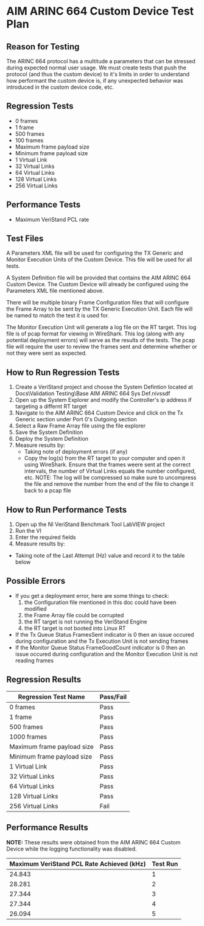 # AIM ARINC 664 Custom Device Test Plan

## Reason for Testing
The ARINC 664 protocol has a multitude a parameters that can be stressed during expected normal user usage. We must create tests that push the protocol (and thus the custom device) to it's limits in order to understand how performant the custom device is, if any unexpected behavior was introduced in the custom device code, etc.

## Regression Tests
- 0 frames
- 1 frame
- 500 frames
- 100 frames
- Maximum frame payload size
- Minimum frame payload size
- 1 Virtual Link
- 32 Virtual Links
- 64 Virtual Links
- 128 Virtual Links
- 256 Virtual Links

## Performance Tests
- Maximum VeriStand PCL rate

## Test Files
A Parameters XML file will be used for configuring the TX Generic and Monitor Execution Units of the Custom Device. This file will be used for all tests.

A System Definition file will be provided that contains the AIM ARINC 664 Custom Device. The Custom Device will already be configured using the Parameters XML file mentioned above.

There will be multiple binary Frame Configuration files that will configure the Frame Array to be sent by the TX Generic Execution Unit. Each file will be named to match the test it is used for.

The Monitor Execution Unit will generate a log file on the RT target. This log file is of pcap format for viewing in WireShark. This log (along with any potential deployment errors) will serve as the results of the tests. The pcap file will require the user to review the frames sent and determine whether or not they were sent as expected.

## How to Run Regression Tests
1. Create a VeriStand project and choose the System Defintion located at Docs\Validation Testing\Base AIM ARINC 664 Sys Def.nivssdf
2. Open up the System Explorer and modify the Controller's ip address if targeting a differnt RT target
3. Navigate to the AIM ARINC 664 Custom Device and click on the Tx Generic section under Port 0's Outgoing section
4. Select a Raw Frame Array file using the file explorer
5. Save the System Definition
6. Deploy the System Definition
7. Measure results by:
   - Taking note of deployment errors (if any)
   - Copy the log(s) from the RT target to your computer and open it using WireShark. Ensure that the frames weere sent at the correct intervals, the number of Virtual Links equals the number configured, etc.
   NOTE: The log will be compressed so make sure to uncompress the file and remove the number from the end of the file to change it back to a pcap file
  
## How to Run Performance Tests
1. Open up the NI VeriStand Benchmark Tool LabVIEW project
2. Run the VI
3. Enter the required fields
4. Measure results by:
  - Taking note of the Last Attempt (Hz) value and record it to the table below

## Possible Errors
- If you get a deployment error, here are some things to check:
  1. the Configuration file mentioned in this doc could have been modified
  2. the Frame Array file could be corrupted
  3. the RT target is not running the VeriStand Engine
  4. the RT target is not booted into Linux RT
- If the Tx Queue Status FramesSent indicator is 0 then an issue occured during configuration and the Tx Execution Unit is not sending frames
- If the Monitor Queue Status FrameGoodCount indicator is 0 then an issue occured during configuration and the Monitor Execution Unit is not reading frames

## Regression Results
| Regression Test Name                     | Pass/Fail |
| ---------------------------------------- | -------- |
| 0 frames                                 | Pass     |
| 1 frame                                  | Pass     |
| 500 frames                               | Pass     |
| 1000 frames                              | Pass     |
| Maximum frame payload size               | Pass     |
| Minimum frame payload size               | Pass     |
| 1 Virtual Link                           | Pass     |
| 32 Virtual Links                         | Pass     |
| 64 Virtual Links                         | Pass     |
| 128 Virtual Links                        | Pass     |
| 256 Virtual Links                        | Fail     |

## Performance Results
**NOTE:** These results were obtained from the AIM ARINC 664 Custom Device while the logging functionality was disabled.

| Maximum VeriStand PCL Rate Achieved (kHz)| Test Run |
| ---------------------------------------- | -------- |
| 24.843                                   | 1        |
| 28.281                                   | 2        |
| 27.344                                   | 3        |
| 27.344                                   | 4        |
| 26.094                                   | 5        |